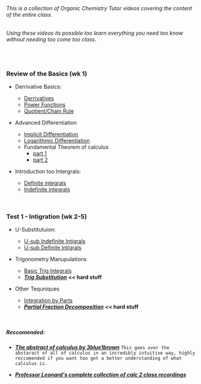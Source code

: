 <br/>

###### This is a collection of Organic Chemistry Tutor videos covering the content of the entire class.
###### Using these videos its possible too learn everything you need too know without needing too come too class.

<br/>

### Review of the Basics (wk 1)
+ Derrivative Basics:
    + [Derrivatives](https://www.youtube.com/watch?v=5yfh5cf4-0w)
    + [Power Functions](https://www.youtube.com/watch?v=9Yz-RCdS2Tg)
    + [Quotient/Chain Rule](https://youtu.be/lEj3dzj2Doc)

+ Advanced Differentiation
    + [Implicit Differentiation](https://www.youtube.com/watch?v=xbviQHhU1rA)
    + [Logarithmic Differentiation](https://www.youtube.com/watch?v=Dp9sgIvaKPk)
    + Fundamental Theorem of calculus
        + [part 1](https://www.youtube.com/watch?v=aeB5BWY0RlE)
        + [part 2](https://www.youtube.com/watch?v=ns8N1UuXl4w)

+ Introduction too Intergrals:
    + [Definite integrals](https://www.youtube.com/watch?v=Gc3QvUB0PkI)
    + [Indefinite integrals](https://www.youtube.com/watch?v=JTFMeSCxgcA)
    
<br/>

### Test 1 - Intigration (wk 2-5)

* U-Substitutuion:
    * [U-sub Indefinite Intigrals](https://www.youtube.com/watch?v=IAh00vU3FSY)
    * [U-sub Definite Intigrals](https://www.youtube.com/watch?v=tM4RWc9ryx0)

* Trigonometry Manupulations
    * [Basic Trig Integrals](https://www.youtube.com/watch?v=flvhNBoOsiA)
    * [***Trig Substitution***](https://www.youtube.com/watch?v=gJdeJ1CoFnU) **<< hard stuff**
  
* Other Tequniques
    * [Integration by Parts](https://www.youtube.com/watch?v=tGu-764KHCk)
    * [***Partial Fraction Decomposition***](https://www.youtube.com/watch?v=BvGKVn-85jM) **<< hard stuff**

<br/>

##### Reccomended:
* [***The abstract of calculus by 3blue1brown***](https://www.youtube.com/playlist?list=PLZHQObOWTQDMsr9K-rj53DwVRMYO3t5Yr)
````This goes over the abstaract of all of calculus in an incredibly intuitive way, highly reccomended if you want too get a better understanding of what calculus is.````

* [***Professor Leonard's complete collection of calc 2 class recordings***](https://www.youtube.com/playlist?list=PLDesaqWTN6EQ2J4vgsN1HyBeRADEh4Cw-)
